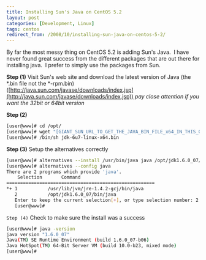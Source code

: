 ```yaml
---
title: Installing Sun's Java on CentOS 5.2
layout: post
categories: [Development, Linux]
tags: centos
redirect_from: /2008/10/installing-sun-java-on-centos-5-2/
---
```


By far the most messy thing on CentOS 5.2 is adding Sun's Java.  I have never found great success from the different packages that are out there for installing java.  I prefer to simply use the packages from Sun.

<strong>Step (1)</strong>
Visit Sun's web site and download the latest version of Java &#40;the &#42;&#46;bin file not the  &#42;&#45;rpm&#46;bin&#41;
([http://java.sun.com/javase/downloads/index.jsp](http://java.sun.com/javase/downloads/index.jsp))
<em>pay close attention if you want the 32bit or 64bit version</em>



**Step (2)**
```bash
[user@www]# cd /opt/
[user@www]# wget "[GIANT_SUN_URL_TO_GET_THE_JAVA_BIN_FILE_x64_IN_THIS_CASE]"
[user@www]# /bin/sh jdk-6u7-linux-x64.bin
```

**Step (3)** Setup the alternatives correctly

```bash
[user@www]# alternatives --install /usr/bin/java java /opt/jdk1.6.0_07/bin/java 2
[user@www]# alternatives --config java
There are 2 programs which provide 'java'.
    Selection       Command
======================================================
*+ 1           /usr/lib/jvm/jre-1.4.2-gcj/bin/java
   2           /opt/jdk1.6.0_07/bin/java
   Enter to keep the current selection[+], or type selection number: 2
   [user@www]#
```

`Step (4)` Check to make sure the install was a success

```bash
[user@www]# java -version
java version "1.6.0_07"
Java(TM) SE Runtime Environment (build 1.6.0_07-b06)
Java HotSpot(TM) 64-Bit Server VM (build 10.0-b23, mixed mode)
[user@www]#
```